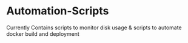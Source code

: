 # Automation-Scripts
Currently Contains scripts to monitor disk usage &amp; scripts to automate docker build and deployment
